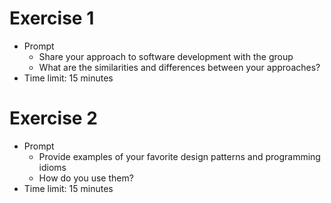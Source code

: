 # Exercise 1

- Prompt
  - Share your approach to software development with the group
  - What are the similarities and differences between your approaches?
- Time limit: 15 minutes

# Exercise 2

- Prompt
  - Provide examples of your favorite design patterns and programming idioms
  - How do you use them?
- Time limit: 15 minutes

